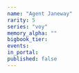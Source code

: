 ```yaml
---
name: "Agent Janeway"
rarity: 5
series: "voy"
memory_alpha: ""
bigbook_tier:
events:
in_portal:
published: false
---
```

